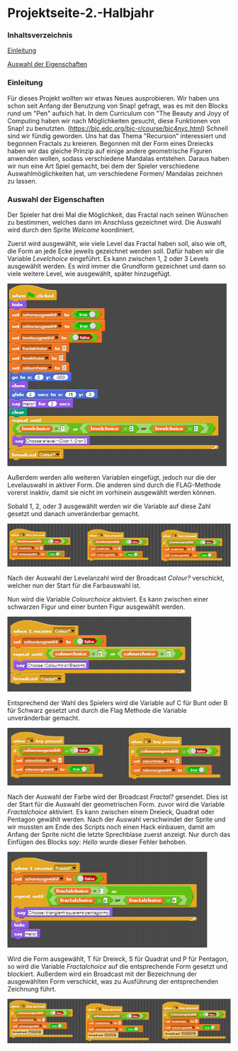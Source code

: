 # Projektseite-2.-Halbjahr

### Inhaltsverzeichnis

[Einleitung](#1)

[Auswahl der Eigenschaften](#2)


### <a name="1"></a>Einleitung
Für dieses Projekt wollten wir etwas Neues ausprobieren. Wir haben uns schon seit Anfang der Benutzung von Snap! gefragt, was es mit den Blocks rund um "Pen" aufsich hat. In dem Curriculum con "The Beauty and Joyy of Computing haben wir nach Möglichkeiten gesucht, diese Funktionen von Snap! zu benutzten. (https://bjc.edc.org/bjc-r/course/bjc4nyc.html)
Schnell sind wir fündig geworden. Uns hat das Thema "Recursion" interessiert und begonnen Fractals zu kreieren. Begonnen mit der Form eines Dreiecks haben wir das gleiche Prinzip auf einige andere geometrische Figuren anwenden wollen, sodass verschiedene Mandalas entstehen. Daraus haben wir nun eine Art Spiel gemacht, bei dem der Spieler verschiedene Auswahlmöglichkeiten hat, um verschiedene Formen/ Mandalas zeichnen zu lassen.

### <a name="2"></a>Auswahl der Eigenschaften
Der Spieler hat drei Mal die Möglichkeit, das Fractal nach seinen Wünschen zu bestimmen, welches dann im Anschluss gezeichnet wird.
Die Auswahl wird durch den Sprite *Welcome* koordiniert. 

Zuerst wird ausgewählt, wie viele Level das Fractal haben soll, also wie oft, die Form an jede Ecke jeweils gezeichnet werden soll.
Dafür haben wir die Variable *Levelchoice* eingeführt. Es kann zwischen 1, 2 oder 3 Levels ausgewählt werden. Es wird immer die Grundform gezeichnet und dann so viele weitere Level, wie ausgewählt, später hinzugefügt.

![image1](https://github.com/userhg/Projektseite-2.-Halbjahr/blob/master/Anfang%201.png)

Außerdem werden alle weiteren Variablen eingefügt, jedoch nur die der Levelauswahl in aktiver Form. Die anderen sind durch die FLAG-Methode vorerst inaktiv, damit sie nicht im vorhinein ausgewählt werden können.

Sobald 1, 2, oder 3 ausgewählt werden wir die Variable auf diese Zahl gesetzt und danach unveränderbar gemacht.

![image2](https://github.com/userhg/Projektseite-2.-Halbjahr/blob/master/Levelauswahl.png)

Nach der Auswahl der Levelanzahl wird der Broadcast *Colour?* verschickt, welcher nun der Start für die Farbauswahl ist. 

Nun wird die Variable *Colourchoice* aktiviert. Es kann zwischen einer schwarzen Figur und einer bunten Figur ausgewählt werden.

![image3](https://github.com/userhg/Projektseite-2.-Halbjahr/blob/master/Anfang%202%20r.png)

Entsprechend der Wahl des Spielers wird die Variable auf C für Bunt oder B für Schwarz gesetzt und durch die Flag Methode die Variable unveränderbar gemacht.

![image4](https://github.com/userhg/Projektseite-2.-Halbjahr/blob/master/Farbauswahl.png)

Nach der Auswahl der Farbe wird der Broadcast *Fractal?* gesendet.
Dies ist der Start für die Auswahl der geometrischen Form. zuvor wird die Variable *Fractalchoice* aktiviert.
Es kann zwischen einem Dreieck, Quadrat oder Pentagon gewählt werden. Nach der Auswahl verschwindet der Sprite und wir mussten am Ende des Scripts noch einen Hack einbauen, damit am Anfang der Sprite nicht die letzte Sprechblase zuerst anzeigt. Nur durch das Einfügen des Blocks *say: Hello* wurde dieser Fehler behoben. 

![image5](https://github.com/userhg/Projektseite-2.-Halbjahr/blob/master/Anfang%203.png)
 
Wird die Form ausgewählt, T für Dreieck, S für Quadrat und P  für Pentagon, so wird die Variable *Fractalchoice* auf die entsprechende Form gesetzt und blockiert. Außerdem wird ein Broadcast mit der Bezeichnung der ausgewählten Form verschickt, was zu Ausführung der entsprechenden Zeichnung führt. 

![image6](https://github.com/userhg/Projektseite-2.-Halbjahr/blob/master/Formauswahl.png)
